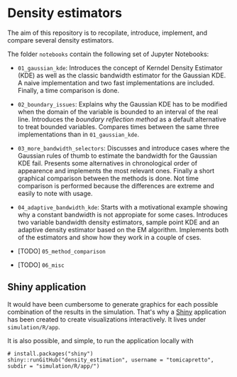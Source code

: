 # Density estimators

The aim of this repository is to recopilate, introduce, implement, and compare several density estimators.

The folder `notebooks` contain the following set of Jupyter Notebooks:

* `01_gaussian_kde`: Introduces the concept of Kerndel Density Estimator (KDE) as well as the classic bandwidth estimator for the Gaussian KDE. A naive implementation and two fast implementations are included. Finally, a time comparison is done.

* `02_boundary_issues`: Explains why the Gaussian KDE has to be modified when the domain of the variable is bounded to an interval of the real line. Introduces the *boundary reflection method* as a default alternative to treat bounded variables. Compares times between the same three implementations than in `01_gaussian_kde`.

* `03_more_bandwidth_selectors`: Discusses and introduce cases where the Gaussian rules of thumb to estimate the bandwidth for the Gaussian KDE fail. Presents some alternatives in chronological order of appearence and implements the most relevant ones. Finally a short graphical comparison between the methods is done. Not time comparison is performed because the differences are extreme and easily to note with usage.

* `04_adaptive_bandwidth_kde`: Starts with a motivational example showing why a constant bandwidth is not appropiate for some cases. Introduces two variable bandwidth density estimators, sample point KDE and an adaptive density estimator based on the EM algorithm. Implements both of the estimators and show how they work in a couple of cses.

* [TODO] `05_method_comparison`
* [TODO] `06_misc`

## Shiny application

It would have been cumbersome to generate graphics for each possible combination of the results in the simulation. That's why a [Shiny](https://shiny.rstudio.com/) application has been created to create visualizations interactively. It lives under `simulation/R/app`. 

It is also possible, and simple, to run the application locally with 

```
# install.packages("shiny")
shiny::runGitHub("density_estimation", username = "tomicapretto", subdir = "simulation/R/app/")
```
